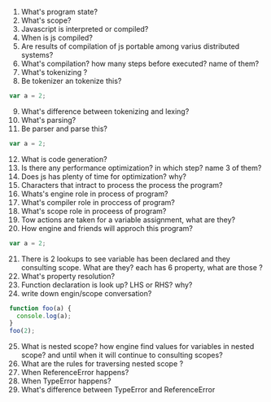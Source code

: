 1. What's program state?
2. What's scope?
3. Javascript is interpreted or compiled?
4. When is js compiled?
5. Are results of compilation of js portable among varius distributed systems?
6. What's compilation? how many steps before executed? name of them?
7. What's tokenizing ?
8. Be tokenizer an tokenize this?

```javascript
var a = 2;
```

9. What's difference between tokenizing and lexing?
10. What's parsing?
11. Be parser and parse this?

```javascript
var a = 2;
```

12. What is code generation?
13. Is there any performance optimization? in which step? name 3 of them?
14. Does js has plenty of time for optimization? why?
15. Characters that intract to process the process the program?
16. Whats's engine role in process of program?
17. What's compiler role in proccess of program?
18. What's scope role in proceess of program?
19. Tow actions are taken for a variable assignment, what are they?
20. How engine and friends will approch this program?

```javascript
var a = 2;
```

21. There is 2 lookups to see variable has been declared and they consulting
    scope. What are they? each has 6 property, what are those ?
22. What's property resolution?
23. Function declaration is look up? LHS or RHS? why?
24. write down engin/scope conversation?

```javascript
function foo(a) {
  console.log(a);
}
foo(2);
```

25. What is nested scope? how engine find values for variables in nested scope?
    and until when it will continue to consulting scopes?
26. What are the rules for traversing nested scope ?
27. When ReferenceError happens?
28. When TypeError happens?
29. What's difference between TypeError and ReferenceError
